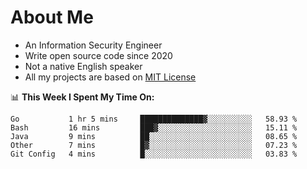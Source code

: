 # About Me

- An Information Security Engineer
- Write open source code since 2020
- Not a native English speaker
- All my projects are based on [MIT License](https://opensource.org/licenses/MIT)

📊 **This Week I Spent My Time On:**
<!--START_SECTION:waka-->
```text
Go           1 hr 5 mins     ██████████████▓░░░░░░░░░░   58.93 % 
Bash         16 mins         ███▓░░░░░░░░░░░░░░░░░░░░░   15.11 % 
Java         9 mins          ██░░░░░░░░░░░░░░░░░░░░░░░   08.65 % 
Other        7 mins          █▓░░░░░░░░░░░░░░░░░░░░░░░   07.23 % 
Git Config   4 mins          █░░░░░░░░░░░░░░░░░░░░░░░░   03.83 % 
```
<!--END_SECTION:waka-->


